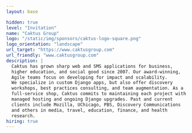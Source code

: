 ```yaml
---
layout: base

hidden: true
level: "Invitation"
name: "Caktus Group"
logo: "/static/img/sponsors/caktus-logo-square.png"
logo_orientation: "landscape"
url_target: "https://www.caktusgroup.com"
url_friendly: "www.caktusgroup.com"
description: |
  Caktus has grown sharp web and SMS applications for business,
  higher education, and social good since 2007. Our award-winning,
  Agile teams focus on developing for impact and scalability.
  We specialize in custom Django apps, but also offer discovery
  workshops, best practices consulting, and team augmentation. As a
  full-service shop, Caktus commits to maintaining each project with
  managed hosting and ongoing Django upgrades. Past and current
  clients include Mozilla, UChicago, PBS, Discovery Communications
  and others in media, travel, education, finance, and health
  research.
hiring: true
---
```

